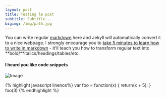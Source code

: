 ```yaml
---
layout: post
title: Testing le post
subtitle: Subtitle...
bigimg: /img/path.jpg
---
```


You can write regular [markdown](http://markdowntutorial.com/) here and Jekyll will automatically convert it to a nice webpage.  I strongly encourage you to [take 5 minutes to learn how to write in markdown](http://markdowntutorial.com/) - it'll teach you how to transform regular text into **bold/**italics/headings/tables/etc.


#### I heard you like code snippets

![Image](http://test)

{% highlight javascript linenos%}
var foo = function(x) {
  return(x + 5);
}
foo(3)
{% endhighlight %}
